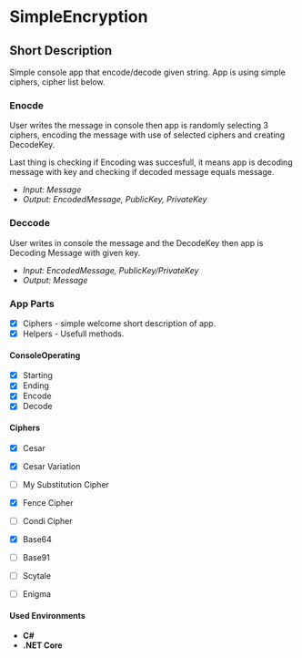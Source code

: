 # SimpleEncryption

## Short Description
Simple console app that encode/decode given string. App is using simple ciphers, cipher list below.

### Enocde
User writes the message in console then app is randomly selecting 3 ciphers, 
encoding the message with use of selected ciphers and creating DecodeKey.

Last thing is checking if Encoding was succesfull, it means app is decoding message with key and checking if decoded message equals message.

- *Input: Message*
- *Output: EncodedMessage, PublicKey, PrivateKey*

### Deccode
User writes in console the message and the DecodeKey then app is Decoding Message with given key.

- *Input: EncodedMessage, PublicKey/PrivateKey*
- *Output: Message*


### App Parts
- [X] Ciphers - simple welcome short description of app.
- [X] Helpers - Usefull methods.

#### ConsoleOperating
- [X] Starting
- [X] Ending
- [X] Encode 
- [X] Decode

#### Ciphers
- [X] Cesar
- [X] Cesar Variation
- [ ] My Substitution Cipher
- [X] Fence Cipher
- [ ] Condi Cipher
- [X] Base64
- [ ] Base91
- [ ] Scytale
- [ ] Enigma



#### Used Environments 
- **C#**
- **.NET Core**

